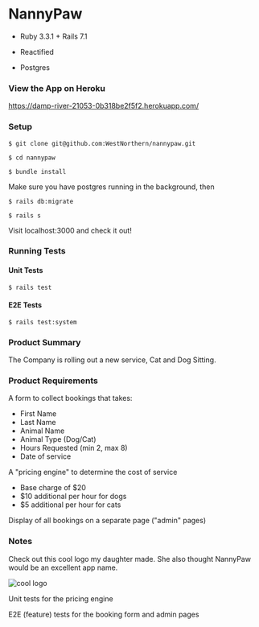 # NannyPaw

* Ruby 3.3.1 + Rails 7.1

* Reactified

* Postgres

### View the App on Heroku

https://damp-river-21053-0b318be2f5f2.herokuapp.com/

### Setup

`$ git clone git@github.com:WestNorthern/nannypaw.git`

`$ cd nannypaw`

`$ bundle install`

Make sure you have postgres running in the background, then

`$ rails db:migrate`

`$ rails s`

Visit localhost:3000 and check it out!

### Running Tests
#### Unit Tests
`$ rails test`
#### E2E Tests
`$ rails test:system`

### Product Summary

The Company is rolling out a new service, Cat and Dog Sitting.

### Product Requirements

A form to collect bookings that takes:
- First Name
- Last Name
- Animal Name
- Animal Type (Dog/Cat)
- Hours Requested (min 2, max 8)
- Date of service

A "pricing engine" to determine the cost of service
- Base charge of $20
- $10 additional per hour for dogs
- $5 additional per hour for cats

Display of all bookings on a separate page ("admin" pages)

### Notes

Check out this cool logo my daughter made. She also thought NannyPaw would be an excellent app name.

![cool logo]([http://url/to/img.png](https://media.discordapp.net/attachments/1128874173486338150/1243320765282259107/image.png?ex=6651b4f2&is=66506372&hm=2ac178be5f2b823083651c712bba8d4b1ed6a51dd9dc58dfe6d9e211ecc4f63e&=&format=webp&quality=lossless&width=564&height=548))

Unit tests for the pricing engine

E2E (feature) tests for the booking form and admin pages


